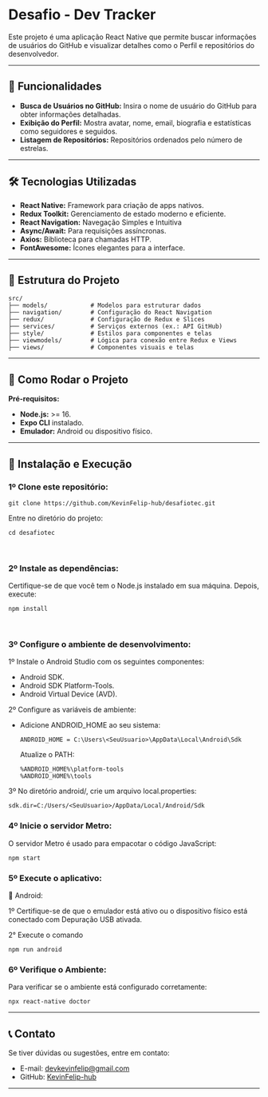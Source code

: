 # Desafio - Dev Tracker

Este projeto é uma aplicação React Native que permite buscar informações de usuários do GitHub e visualizar detalhes como o Perfil e repositórios do desenvolvedor.

---

## 🚀 Funcionalidades

- **Busca de Usuários no GitHub:** Insira o nome de usuário do GitHub para obter informações detalhadas.
- **Exibição do Perfil:** Mostra avatar, nome, email, biografia e estatísticas como seguidores e seguidos.
- **Listagem de Repositórios:** Repositórios ordenados pelo número de estrelas.

---

## 🛠️ Tecnologias Utilizadas

- **React Native:** Framework para criação de apps nativos.
- **Redux Toolkit:** Gerenciamento de estado moderno e eficiente.
- **React Navigation:** Navegação Simples e Intuitiva
- **Async/Await:** Para requisições assíncronas.
- **Axios:** Biblioteca para chamadas HTTP.
- **FontAwesome:** Ícones elegantes para a interface.

---

## 📂 Estrutura do Projeto

```plaintext
src/
├── models/            # Modelos para estruturar dados
├── navigation/        # Configuração do React Navigation
├── redux/             # Configuração de Redux e Slices
├── services/          # Serviços externos (ex.: API GitHub)
├── style/             # Estilos para componentes e telas
├── viewmodels/        # Lógica para conexão entre Redux e Views
├── views/             # Componentes visuais e telas
```

---

## 🔧 Como Rodar o Projeto

**Pré-requisitos:**

- **Node.js:** >= 16.
- **Expo CLI** instalado.
- **Emulador:** Android ou dispositivo físico.

---

##  🚀 Instalação e Execução

### 1º Clone este repositório:

```plaintext
git clone https://github.com/KevinFelip-hub/desafiotec.git
```
Entre no diretório do projeto:
```plaintext
cd desafiotec
```
<br/>

### 2º Instale as dependências:
  Certifique-se de que você tem o Node.js instalado em sua máquina. Depois, execute:

```plaintext
npm install
```
<br/>

### 3º Configure o ambiente de desenvolvimento:

1º Instale o Android Studio com os seguintes componentes:

- Android SDK.<br/>
- Android SDK Platform-Tools.<br/>
- Android Virtual Device (AVD).<br/>
  
2º Configure as variáveis de ambiente:

- Adicione ANDROID_HOME ao seu sistema:

  ```plaintext
  ANDROID_HOME = C:\Users\<SeuUsuario>\AppData\Local\Android\Sdk
  ```
  Atualize o PATH:

  ```plaintext
  %ANDROID_HOME%\platform-tools
  %ANDROID_HOME%\tools
  ```

3º No diretório android/, crie um arquivo local.properties:
  ```plaintext
  sdk.dir=C:/Users/<SeuUsuario>/AppData/Local/Android/Sdk
  ```

###  4º Inicie o servidor Metro:
  O servidor Metro é usado para empacotar o código JavaScript:

```plaintext
npm start
```
###  5º Execute o aplicativo:
  
  🤖 Android:
  <br/>

  1º Certifique-se de que o emulador está ativo ou o dispositivo físico está conectado com Depuração USB ativada.

  2° Execute o comando
```plaintext
npm run android
```

### 6º Verifique o Ambiente: 
Para verificar se o ambiente está configurado corretamente:

```plaintext
npx react-native doctor
```
--- 

## 📞 Contato

Se tiver dúvidas ou sugestões, entre em contato:

- E-mail: devkevinfelip@gmail.com
- GitHub: [KevinFelip-hub](https://github.com/KevinFelip-hub)

---


